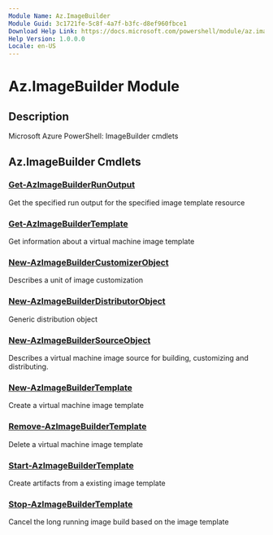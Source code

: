 ```yaml
---
Module Name: Az.ImageBuilder
Module Guid: 3c1721fe-5c8f-4a7f-b3fc-d8ef960fbce1
Download Help Link: https://docs.microsoft.com/powershell/module/az.imagebuilder
Help Version: 1.0.0.0
Locale: en-US
---
```


# Az.ImageBuilder Module
## Description
Microsoft Azure PowerShell: ImageBuilder cmdlets

## Az.ImageBuilder Cmdlets
### [Get-AzImageBuilderRunOutput](Get-AzImageBuilderRunOutput.md)
Get the specified run output for the specified image template resource

### [Get-AzImageBuilderTemplate](Get-AzImageBuilderTemplate.md)
Get information about a virtual machine image template

### [New-AzImageBuilderCustomizerObject](New-AzImageBuilderCustomizerObject.md)
Describes a unit of image customization

### [New-AzImageBuilderDistributorObject](New-AzImageBuilderDistributorObject.md)
Generic distribution object

### [New-AzImageBuilderSourceObject](New-AzImageBuilderSourceObject.md)
Describes a virtual machine image source for building, customizing and distributing.

### [New-AzImageBuilderTemplate](New-AzImageBuilderTemplate.md)
Create a virtual machine image template

### [Remove-AzImageBuilderTemplate](Remove-AzImageBuilderTemplate.md)
Delete a virtual machine image template

### [Start-AzImageBuilderTemplate](Start-AzImageBuilderTemplate.md)
Create artifacts from a existing image template

### [Stop-AzImageBuilderTemplate](Stop-AzImageBuilderTemplate.md)
Cancel the long running image build based on the image template


